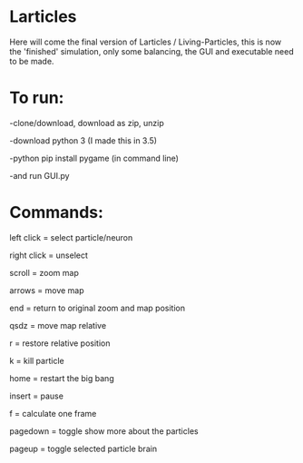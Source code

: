 # Larticles

Here will come the final version of Larticles / Living-Particles, this is now the 'finished' simulation, only some balancing, the GUI and executable need to be made.

# To run:

-clone/download, download as zip, unzip

-download python 3 (I made this in 3.5)

-python pip install pygame (in command line)

-and run GUI.py





# Commands:

left click = select particle/neuron

right click = unselect

scroll = zoom map

arrows = move map

end = return to original zoom and map position

qsdz = move map relative

r = restore relative position

k = kill particle

home = restart the big bang

insert = pause

f = calculate one frame

pagedown = toggle show more about the particles

pageup = toggle selected particle brain
